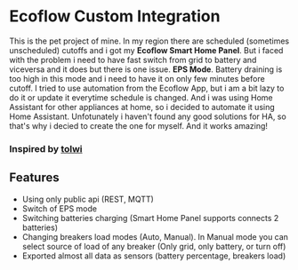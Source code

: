 # Ecoflow Custom Integration

This is the pet project of mine. In my region there are scheduled (sometimes unscheduled) cutoffs and i got my **Ecoflow Smart Home Panel**. But i faced with the problem i need to have fast switch from grid to battery and viceversa and it does but there is one issue. **EPS Mode**. Battery draining is too high in this mode and i need to have it on only few  minutes before cutoff. I tried to use automation from the Ecoflow App, but i am a bit lazy to do it or update it everytime schedule is changed. And i was using Home Assistant for other appliances at home, so i decided to automate it using Home Assistant. Unfotunately i haven't found any good solutions for HA, so that's why i decied to create the one for myself. And it works amazing!

### Inspired by [tolwi](https://github.com/tolwi/hassio-ecoflow-cloud "tolwi")

## Features

- Using only public api (REST, MQTT)
- Switch of EPS mode
- Switching batteries charging (Smart Home Panel supports connects 2 batteries)
- Changing breakers load modes (Auto, Manual). In Manual mode you can select source of load of any breaker (Only grid, only battery, or turn off)
- Exported almost all data as sensors (battery percentage, breakers load)
